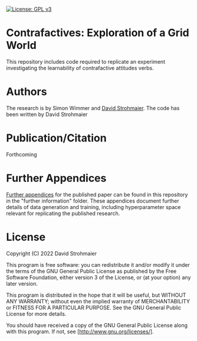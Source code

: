 [![License: GPL v3](https://img.shields.io/badge/License-GPLv3-blue.svg)](https://www.gnu.org/licenses/gpl-3.0)

# Contrafactives: Exploration of a Grid World

This repository includes code required to replicate an experiment investigating the learnability of contrafactive attitudes verbs.

# Authors

The research is by Simon Wimmer and [David Strohmaier](https://dstrohmaier.com). The code has been written by David Strohmaier

# Publication/Citation

Forthcoming

# Further Appendices

[Further appendices]([https://github.com/dstrohmaier/contrafactives_grid_world/tree/main/further_information/appendices.pdf) for the published paper can be found in this repository in the "further information" folder. These appendices document further details of data generation and training, including hyperparameter space relevant for replicating the published research.

# License

Copyright (C) 2022  David Strohmaier

This program is free software: you can redistribute it and/or modify
it under the terms of the GNU General Public License as published by
the Free Software Foundation, either version 3 of the License, or
(at your option) any later version.

This program is distributed in the hope that it will be useful,
but WITHOUT ANY WARRANTY; without even the implied warranty of
MERCHANTABILITY or FITNESS FOR A PARTICULAR PURPOSE.  See the
GNU General Public License for more details.

You should have received a copy of the GNU General Public License
along with this program.  If not, see [http://www.gnu.org/licenses/].

